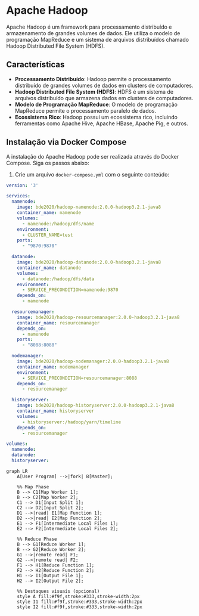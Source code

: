 # Apache Hadoop

Apache Hadoop é um framework para processamento distribuído e armazenamento de grandes volumes de dados. Ele utiliza o modelo de programação MapReduce e um sistema de arquivos distribuídos chamado Hadoop Distributed File System (HDFS).

## Características

- **Processamento Distribuído**: Hadoop permite o processamento distribuído de grandes volumes de dados em clusters de computadores.
- **Hadoop Distributed File System (HDFS)**: HDFS é um sistema de arquivos distribuído que armazena dados em clusters de computadores.
- **Modelo de Programação MapReduce**: O modelo de programação MapReduce permite o processamento paralelo de dados.
- **Ecossistema Rico**: Hadoop possui um ecossistema rico, incluindo ferramentas como Apache Hive, Apache HBase, Apache Pig, e outros.

## Instalação via Docker Compose

A instalação do Apache Hadoop pode ser realizada através do Docker Compose. Siga os passos abaixo:

1. Crie um arquivo `docker-compose.yml` com o seguinte conteúdo:

```yaml
version: '3'

services:
  namenode:
    image: bde2020/hadoop-namenode:2.0.0-hadoop3.2.1-java8
    container_name: namenode
    volumes:
      - namenode:/hadoop/dfs/name
    environment:
      - CLUSTER_NAME=test
    ports:
      - "9870:9870"

  datanode:
    image: bde2020/hadoop-datanode:2.0.0-hadoop3.2.1-java8
    container_name: datanode
    volumes:
      - datanode:/hadoop/dfs/data
    environment:
      - SERVICE_PRECONDITION=namenode:9870
    depends_on:
      - namenode

  resourcemanager:
    image: bde2020/hadoop-resourcemanager:2.0.0-hadoop3.2.1-java8
    container_name: resourcemanager
    depends_on:
      - namenode
    ports:
      - "8088:8088"

  nodemanager:
    image: bde2020/hadoop-nodemanager:2.0.0-hadoop3.2.1-java8
    container_name: nodemanager
    environment:
      - SERVICE_PRECONDITION=resourcemanager:8088
    depends_on:
      - resourcemanager

  historyserver:
    image: bde2020/hadoop-historyserver:2.0.0-hadoop3.2.1-java8
    container_name: historyserver
    volumes:
      - historyserver:/hadoop/yarn/timeline
    depends_on:
      - resourcemanager

volumes:
  namenode:
  datanode:
  historyserver:
```

```mermaid
graph LR
    A[User Program] -->|fork| B[Master];
    
    %% Map Phase
    B --> C1[Map Worker 1];
    B --> C2[Map Worker 2];
    C1 --> D1[Input Split 1];
    C2 --> D2[Input Split 2];
    D1 -->|read| E1[Map Function 1];
    D2 -->|read| E2[Map Function 2];
    E1 --> F1[Intermediate Local Files 1];
    E2 --> F2[Intermediate Local Files 2];

    %% Reduce Phase
    B --> G1[Reduce Worker 1];
    B --> G2[Reduce Worker 2];
    G1 -->|remote read| F1;
    G2 -->|remote read| F2;
    F1 --> H1[Reduce Function 1];
    F2 --> H2[Reduce Function 2];
    H1 --> I1[Output File 1];
    H2 --> I2[Output File 2];

    %% Destaques visuais (opcional)
    style A fill:#f9f,stroke:#333,stroke-width:2px
    style I1 fill:#f9f,stroke:#333,stroke-width:2px
    style I2 fill:#f9f,stroke:#333,stroke-width:2px
```